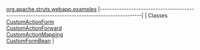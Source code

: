[org.apache.struts.webapp.examples](../../../../../org/apache/struts/webapp/examples/package-summary.html.md)
|-----------------------------------------------------------------------------------------------|
| Classes                                                                                       
  [CustomActionForm](CustomActionForm.html.md "class in org.apache.struts.webapp.examples")        
  [CustomActionForward](CustomActionForward.html.md "class in org.apache.struts.webapp.examples")  
  [CustomActionMapping](CustomActionMapping.html.md "class in org.apache.struts.webapp.examples")  
  [CustomFormBean](CustomFormBean.html.md "class in org.apache.struts.webapp.examples")            |



